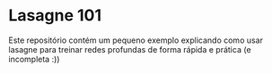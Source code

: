 # Lasagne 101

Este repositório contém um pequeno exemplo explicando como usar lasagne
para treinar redes profundas de forma rápida e prática (e incompleta :))

